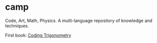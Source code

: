 # camp

Code, Art, Math, Physics. A multi-language repository of knowledge and techniques.

First book: [Coding Trigonometry](coding_trig/book/index.md)
